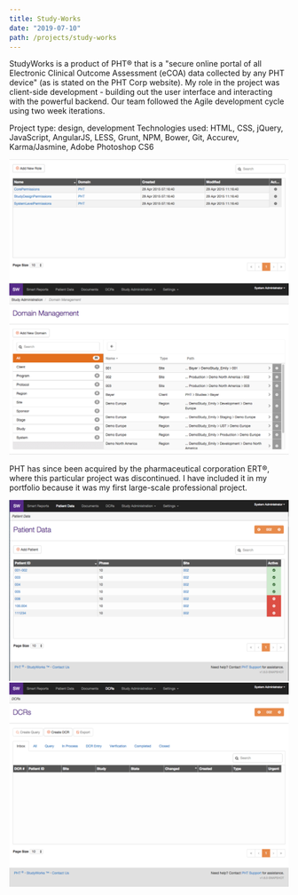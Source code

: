 ```yaml
---
title: Study-Works
date: "2019-07-10"
path: /projects/study-works
---
```


StudyWorks is a product of PHT® that is a "secure online portal of all Electronic Clinical Outcome Assessment (eCOA) data collected by any PHT device" (as is stated on the PHT Corp website). My role in the project was client-side development - building out the user interface and interacting with the powerful backend. Our team followed the Agile development cycle using two week iterations.

Project type: design, development
Technologies used: HTML, CSS, jQuery, JavaScript, AngularJS, LESS, Grunt, NPM, Bower, Git, Accurev, Karma/Jasmine, Adobe Photoshop CS6

![A table containing permissions](../../images/pht1.png)
![Screenshot of domain selection in StudyWorks™](../../images/pht2.png)

PHT has since been acquired by the pharmaceutical corporation ERT®, where this particular project was discontinued. I have included it in my portfolio because it was my first large-scale professional project.

![Patient management screen](../../images/pht3.png)
![Change Request screen in StudyWorks™](../../images/pht4.png)